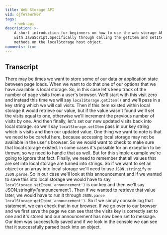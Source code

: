 ```yaml
---
title: Web Storage API
vid: ojfeYawrk0Y
tags:
    - web-api
description: >-
    A short introduction for beginners on how to use the web storage API
    with JavaScript.Specifically through calling the getItem and setItem
    methods on the localStorage host object.
comments: true
---
```


## Transcript

There may be times we want to store some of our data or application state between page loads. When we want to do that one of our options that we have available is local storage. So, in this case let's keep track of the number of page visits from a user's browser. We'll start with this visit zero and instead this time we will say `localStorage.getItem()` and we'll pass in a key string which we will call visits. Then if this item existed within local storage it would retrieve our value, but if the value wasn't found we'll set the visits equal to one, otherwise we'll increment the previous number of visits by one. And then finally, let's set our new updated visits back into local storage. so we'll say `localStorage.setItem` pass in our key string which is visits and then our updated value. One thing we want to note is that we need to be careful here, because accessing local storage may not be available in the user's browser. So we would want to check to make sure that local storage existed. In some cases it's possible for an exception to be thrown, so we need to handle that as well. But for this simple example we're going to ignore that fact. Finally, we need to remember that all values that are set into local storage are turned into strings. So if we want to set an object or an array into local storage we'll need to use `JSON.stringify` or `JSON.parse`. So in our case we'll look at this announcement and if we wanted to save this into local storage we would have to say `localStorage.setItem('announcement')` is our key and then we'll say JSON.stringify('announcement'). Then if we wanted to retrieve that value later, we would have to run it through `JSON.parse` `localStorage.getItem('announcement')`. So if we simply console log that statement, we can check that in our browser. If we go over to our browser and we first save the page we can see that the visits key is correctly set to one and it's stored and our announcement has now been set to message. Our item was successfully saved and if we look in the console we can see that it successfully parsed back into an object.